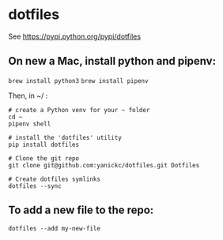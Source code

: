 # dotfiles

See https://pypi.python.org/pypi/dotfiles

## On new a Mac, install python and pipenv:
`brew install python3`
`brew install pipenv`

Then, in ~/ :

```
# create a Python venv for your ~ folder
cd ~
pipenv shell

# install the 'dotfiles' utility
pip install dotfiles

# Clone the git repo
git clone git@github.com:yanickc/dotfiles.git Dotfiles

# Create dotfiles symlinks
dotfiles --sync
```

## To add a new file to the repo: 
```
dotfiles --add my-new-file
```

